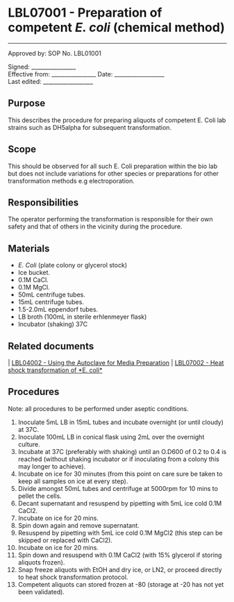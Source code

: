 # LBL07001 - Preparation of competent *E. coli* (chemical method)

 ------
  Approved by:             SOP No. LBL01001

  Signed: 
  \_\_\_\_\_\_\_\_\_\_\_\_\_\_\_\_    
  Effective from:
\_\_\_\_\_\_\_\_\_\_\_\_\_\_\_\_
  Date: 
  \_\_\_\_\_\_\_\_\_\_\_\_\_\_\_\_\_\_   
  Last edited:
 \_\_\_\_\_\_\_\_\_\_\_\_\_\_\_\_\_\_
  

## Purpose

This describes the procedure for preparing aliquots of competent E. Coli
lab strains such as DH5alpha for subsequent transformation.

## Scope

This should be observed for all such E. Coli preparation within the bio lab but does not include variations for other species or preparations
for other transformation methods e.g electroporation.

## Responsibilities

The operator performing the transformation is responsible for their own
safety and that of others in the vicinity during the procedure.

## Materials

-   *E. Coli* (plate colony or glycerol stock)
-   Ice bucket.
-   0.1M CaCl.
-   0.1M MgCl.
-   50mL centrifuge tubes.
-   15mL centrifuge tubes.
-   1.5-2.0mL eppendorf tubes.
-   LB broth (100mL in sterile erhlenmeyer flask)
-   Incubator (shaking) 37C

## Related documents

| [LBL04002 - Using the Autoclave for Media Preparation](lbl04002.md)
| [LBL07002 - Heat shock transformation of \*E. coli\*](lbl07002.md)

## Procedures

Note: all procedures to be performed under aseptic conditions.

1.  Inoculate 5mL LB in 15mL tubes and incubate overnight (or until
    cloudy) at 37C.
2.  Inoculate 100mL LB in conical flask using 2mL over the overnight
    culture.
3.  Incubate at 37C (preferably with shaking) until an O.D600 of 0.2 to
    0.4 is reached (without shaking incubator or if inoculating from a
    colony this may longer to achieve).
4.  Incubate on ice for 30 minutes (from this point on care sure be
    taken to keep all samples on ice at every step).
5.  Divide amongst 50mL tubes and centrifuge at 5000rpm for 10 mins to
    pellet the cells.
6.  Decant supernatant and resuspend by pipetting with 5mL ice cold 0.1M
    CaCl2.
7.  Incubate on ice for 20 mins.
8.  Spin down again and remove supernatant.
9.  Resuspend by pipetting with 5mL ice cold 0.1M MgCl2 (this step can
    be skipped or replaced with CaCl2).
10. Incubate on ice for 20 mins.
11. Spin down and resuspend with 0.1M CaCl2 (with 15% glycerol if
    storing aliquots frozen).
12. Snap freeze aliquots with EtOH and dry ice, or LN2, or proceed
    directly to heat shock transformation protocol.
13. Competent aliquots can stored frozen at -80 (storage at -20 has not
    yet been validated).
